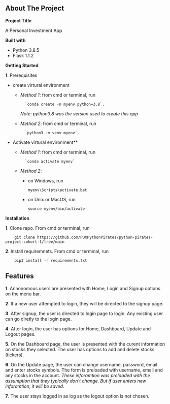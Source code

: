 ## **About The Project**

**Project Title**

A Personal Investment App

**Built with**
- Python 3.8.5
- Flask 1.1.2
	
**Getting Started**

**1**. Prerequisites

- create virtural environment
	 
	- _Method 1_:  from cmd or terminal, run

			`conda create -n myenv python=3.8`.    
		_Note: python3.8 was the version used to create this app_

	- _Method 2_: from cmd or terminal, run

			`python3 -m venv myenv`.

- Activate virtural environment**

	- _Method 1_: from cmd or terminal, run 

			`conda activate myenv`

	- _Method 2_: 

		- on Windows, run 
	
			`myenv\Scripts\activate.bat`

		- on Unix or MacOS, run 

			`source myenv/bin/activate`	

**Installation**

**1**. Clone repo. From cmd or terminal, run

		git clone https://github.com/PDXPythonPirates/python-pirates-project-cohort-1/tree/main

**2**. Install requiremnets. From cmd or terminal, run  

		pip3 install -r requirements.txt


## **Features**

**1**. Annonomous users are presented with Home, Login and Signup options on the menu bar.

**2**. If a new user attempted to login, they will be directed to the signup page.

**3**. After signup, the user is directed to login page to login.  Any existing user can go diretly to the login page.

**4**. After login, the user has options for Home, Dashboard, Update and Logout pages.

**5**. On the Dashboard page, the user is presented with the curent information on stocks they selected.  The user has options to add and delete stocks (tickers).

**6**. On the Update page, the user can change username, password, email and enter stocks symbols.   The form is preloaded with username, email and any stocks in the account.  *These inforamtion was preloaded with the assumption that they typically don't change.  But if user enters new inforamtion, it will be saved.*

**7**. The user stays logged in as log as the logout option is not chosen.   
